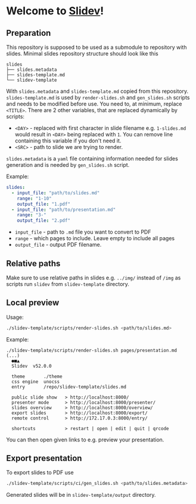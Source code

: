 # Welcome to [Slidev](https://github.com/slidevjs/slidev)!

## Preparation

This repository is supposed to be used as a submodule to repository with slides.
Minimal slides repository structure should look like this

```text
slides
├── slides.metadata
├── slides-template.md
└── slidev-template
```

With `slides.metadata` and `slides-template.md` copied from this repository.
`slides-template.md` is used by `render-slides.sh` and `gen_slides.sh` scripts
and needs to be modified before use. You need to, at minimum, replace `<TITLE>`.
There are 2 other variables, that are replaced dynamically by scripts:

- `<DAY>` - replaced with first character in slide filename e.g. `1-slides.md`
  would result in `<DAY>` being replaced with `1`. You can remove line
  containing this variable if you don't need it.
- `<SRC>` - path to slide we are trying to render.

`slides.metadata` is a `yaml` file containing information needed for slides
generation and is needed by `gen_slides.sh` script.

Example:

```yml
slides:
  - input_file: "path/to/slides.md"
    range: "1-10"
    output_file: "1.pdf"
  - input_file: "path/to/presentation.md"
    range: "3-"
    output_file: "2.pdf"
```

- `input_file` - path to `.md` file you want to convert to PDF
- `range` - which pages to include. Leave empty to include all pages
- `output_file` - output PDF filename.

## Relative paths

Make sure to use relative paths in slides e.g. `../img/` instead of `/img` as
scripts run `slidev` from `slidev-template` directory.

## Local preview

Usage:

```sh
./slidev-template/scripts/render-slides.sh <path/to/slides.md>
```

Example:

```text
./slidev-template/scripts/render-slides.sh pages/presentation.md
(...)
  ●■▲
  Slidev  v52.0.0

  theme       ./theme
  css engine  unocss
  entry       /repo/slidev-template/slides.md

  public slide show   > http://localhost:8000/
  presenter mode      > http://localhost:8000/presenter/
  slides overview     > http://localhost:8000/overview/
  export slides       > http://localhost:8000/export/
  remote control      > http://172.17.0.3:8000/entry/

  shortcuts           > restart | open | edit | quit | qrcode
```

You can then open given links to e.g. preview your presentation.

## Export presentation

To export slides to PDF use

```sh
./slidev-template/scripts/ci/gen_slides.sh <path/to/slides.metadata>
```

Generated slides will be in `slidev-template/output` directory.
